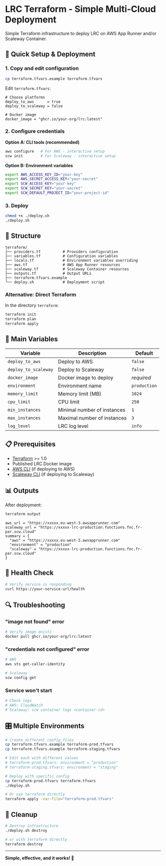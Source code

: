 # LRC Terraform - Simple Multi-Cloud Deployment

Simple Terraform infrastructure to deploy LRC on AWS App Runner and/or Scaleway
Container.

## 🚀 Quick Setup & Deployment

### 1. Copy and edit configuration

```bash
cp terraform.tfvars.example terraform.tfvars
```

Edit `terraform.tfvars`:

```hcl
# Choose platforms
deploy_to_aws      = true
deploy_to_scaleway = false

# Docker image
docker_image = "ghcr.io/your-org/lrc:latest"
```

### 2. Configure credentials

**Option A: CLI tools (recommended)**

```bash
aws configure   # For AWS - interactive setup
scw init        # For Scaleway - interactive setup
```

**Option B: Environment variables**

```bash
export AWS_ACCESS_KEY_ID="your-key"
export AWS_SECRET_ACCESS_KEY="your-secret"
export SCW_ACCESS_KEY="your-key"  
export SCW_SECRET_KEY="your-secret"
export SCW_DEFAULT_PROJECT_ID="your-project-id"
```

### 3. Deploy

```bash
chmod +x ./deploy.sh
./deploy.sh
```

## 📁 Structure

```
terraform/
├── providers.tf          # Providers configuration
├── variables.tf          # Configuration variables
├── locals.tf             # Environment variables overriding
├── aws.tf                # AWS App Runner resources
├── scaleway.tf           # Scaleway Container resources
├── outputs.tf            # Output URLs
├── terraform.tfvars.example
└── deploy.sh             # Deployment script
```

### Alternative: Direct Terraform

In the directory `terraform`:

```bash
terraform init
terraform plan
terraform apply
```

## 🔧 Main Variables

| Variable             | Description                 | Default      |
|----------------------|-----------------------------|--------------|
| `deploy_to_aws`      | Deploy to AWS               | `false`      |
| `deploy_to_scaleway` | Deploy to Scaleway          | `false`      |
| `docker_image`       | Docker image to deploy      | *required*   |
| `environment`        | Environment name            | `production` |
| `memory_limit`       | Memory limit (MB)           | `1024`       |
| `cpu_limit`          | CPU limit                   | `250`        |
| `min_instances`      | Minimal number of instances | `1`          |
| `max_instances`      | Maximal number of instances | `3`          |
| `log_level`          | LRC log level               | `info`       |

## 📋 Prerequisites

- [Terraform](https://terraform.io) >= 1.0
- Published LRC Docker image
- [AWS CLI](https://aws.amazon.com/cli/) (if deploying to AWS)
- [Scaleway CLI](https://github.com/scaleway/scaleway-cli) (if deploying to
  Scaleway)

## 📊 Outputs

After deployment:

```bash
terraform output
```

```
aws_url = "https://xxxxx.eu-west-3.awsapprunner.com"
scaleway_url = "https://xxxxx-lrc-production.functions.fnc.fr-par.scw.cloud"
summary = {
  "aws" = "https://xxxxx.eu-west-3.awsapprunner.com"
  "environment" = "production"
  "scaleway" = "https://xxxxx-lrc-production.functions.fnc.fr-par.scw.cloud"
}
```

## 🏥 Health Check

```bash
# Verify service is responding
curl https://your-service-url/health
```

## 🔍 Troubleshooting

### "image not found" error

```bash
# Verify image exists
docker pull ghcr.io/your-org/lrc:latest
```

### "credentials not configured" error

```bash
# AWS
aws sts get-caller-identity

# Scaleway
scw config get
```

### Service won't start

```bash
# Check logs
# AWS: CloudWatch
# Scaleway: scw container logs <container-id>
```

## 🎛️ Multiple Environments

```bash
# Create different config files
cp terraform.tfvars.example terraform-prod.tfvars
cp terraform.tfvars.example terraform-staging.tfvars

# Edit each with different values
# terraform-prod.tfvars: environment = "production"
# terraform-staging.tfvars: environment = "staging"

# Deploy with specific config
cp terraform-prod.tfvars terraform.tfvars
./deploy.sh

# Or use terraform directly
terraform apply -var-file="terraform-prod.tfvars"
```

## 🧹 Cleanup

```bash
# Destroy infrastructure
./deploy.sh destroy

# or with terraform directly
terraform destroy
```

---

**Simple, effective, and it works! 🎉**
